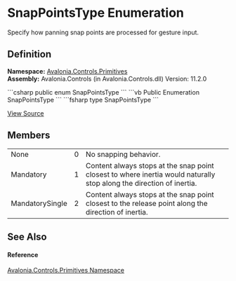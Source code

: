# SnapPointsType Enumeration


Specify how panning snap points are processed for gesture input.



## Definition
**Namespace:** <a href="N_Avalonia_Controls_Primitives">Avalonia.Controls.Primitives</a>  
**Assembly:** Avalonia.Controls (in Avalonia.Controls.dll) Version: 11.2.0

<Tabs groupId="api-code-preview">
<TabItem value="csharp" label="C#">
```csharp
public enum SnapPointsType
```
</TabItem>
<TabItem value="vb" label="VB">
```vb
Public Enumeration SnapPointsType
```
</TabItem>
<TabItem value="fsharp" label="F#">
```fsharp
type SnapPointsType
```
</TabItem>
</Tabs>



<a href="https://github.com/AvaloniaUI/Avalonia/tree/master/src/Avalonia.Controls/Primitives/SnapPointsType.cs" title="View the source code">View Source</a>



## Members
<table>
<tr>
<td>None</td>
<td>0</td>
<td>No snapping behavior.</td>
</tr>
<tr>
<td>Mandatory</td>
<td>1</td>
<td>Content always stops at the snap point closest to where inertia would naturally stop along the direction of inertia.</td>
</tr>
<tr>
<td>MandatorySingle</td>
<td>2</td>
<td>Content always stops at the snap point closest to the release point along the direction of inertia.</td>
</tr>
</table>

## See Also


#### Reference
<a href="N_Avalonia_Controls_Primitives">Avalonia.Controls.Primitives Namespace</a>  
